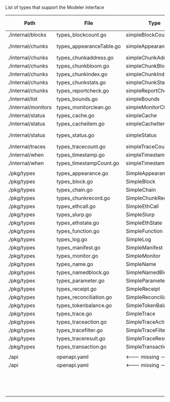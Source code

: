 List of types that support the Modeler interface

| Path                | File                     | Type                  | Documented        | gen-c++ | gen-go |
| ------------------- | ------------------------ | --------------------- | ----------------- | ------- | ------ |
| ./internal/blocks   | types_blockcount.go      | simpleBlockCount      | blockCount        |         | x      |
| ./internal/chunks   | types_appearanceTable.go | simpleAppearanceTable | <--- missing ---> |         |        |
| ./internal/chunks   | types_chunkaddress.go    | simpleChunkAddress    | chunkAddress      |         | x      |
| ./internal/chunks   | types_chunkbloom.go      | simpleChunkBloom      | chunkBloom        |         | x      |
| ./internal/chunks   | types_chunkindex.go      | simpleChunkIndex      | chunkIndex        |         | x      |
| ./internal/chunks   | types_chunkstats.go      | simpleChunkStats      | chunkStats        |         | x      |
| ./internal/chunks   | types_reportcheck.go     | simpleReportCheck     | reportCheck       |         | x      |
| ./internal/list     | types_bounds.go          | simpleBounds          | bounds            |         | x      |
| ./internal/monitors | types_monitorclean.go    | simpleMonitorClean    | monitorClean      |         | x      |
| ./internal/status   | types_cache.go           | simpleCache           | cache             |         | x      | not turned on |
| ./internal/status   | types_cacheitem.go       | simpleCacheItem       | cacheItem         |         |        |
| ./internal/status   | types_status.go          | simpleStatus          | <--- missing ---> |         | x      |
| ./internal/traces   | types_tracecount.go      | simpleTraceCount      | traceCount        |         | x      |
| ./internal/when     | types_timestamp.go       | simpleTimestamp       | timestamp         |         |        |
| ./internal/when     | types_timestampCount.go  | simpleTimestampCount  | timestampCount    |         |        |
|                     |                          |                       |                   |         |        |
| ./pkg/types         | types_appearance.go      | SimpleAppearance      | appearance        | x       |        | not turned on |
| ./pkg/types         | types_block.go           | SimpleBlock           | block             | x       | x      |
| ./pkg/types         | types_chain.go           | SimpleChain           | chain             | x       | x      |
| ./pkg/types         | types_chunkrecord.go     | SimpleChunkRecord     | chunkRecord       |         | x      |
| ./pkg/types         | types_ethcall.go         | SimpleEthCall         | ethCall           | x       | x      |
| ./pkg/types         | types_slurp.go           | SimpleSlurp           | slurp             |         | x      |
| ./pkg/types         | types_ethstate.go        | SimpleEthState        | ethState          | x       | x      |
| ./pkg/types         | types_function.go        | SimpleFunction        | function          | x       | x      |
| ./pkg/types         | types_log.go             | SimpleLog             | log               | x       | x      |
| ./pkg/types         | types_manifest.go        | SimpleManifest        | manifest          |         | x      |
| ./pkg/types         | types_monitor.go         | SimpleMonitor         | monitor           | x       |        | not turned on |
| ./pkg/types         | types_name.go            | SimpleName            | name              | x       | x      |
| ./pkg/types         | types_namedblock.go      | SimpleNamedBlock      | namedBlock        |         | x      |
| ./pkg/types         | types_parameter.go       | SimpleParameter       | parameter         | x       | x      |
| ./pkg/types         | types_receipt.go         | SimpleReceipt         | receipt           | x       | x      |
| ./pkg/types         | types_reconciliation.go  | SimpleReconciliation  | reconciliation    | x       | x      |
| ./pkg/types         | types_tokenbalance.go    | SimpleTokenBalance    | tokenBalance      | x       | x      |
| ./pkg/types         | types_trace.go           | SimpleTrace           | trace             | x       | x      |
| ./pkg/types         | types_traceaction.go     | SimpleTraceAction     | traceAction       | x       | x      |
| ./pkg/types         | types_tracefilter.go     | SimpleTraceFilter     | traceFilter       |         | x      |
| ./pkg/types         | types_traceresult.go     | SimpleTraceResult     | traceResult       | x       | x      |
| ./pkg/types         | types_transaction.go     | SimpleTransaction     | transaction       | x       | x      |
|                     |                          |                       |                   |         |        |
| ./api               | openapi.yaml             | <--- missing --->     | abi               |         |        |
| ./api               | openapi.yaml             | <--- missing --->     | appearanceCount   |         |        |
|                     |                          |                       |                   |         |        |
|                     |                          |                       | logfilter         |         |        |
|                     |                          |                       | chain             |         |        |
|                     |                          |                       | key               |         |        |
